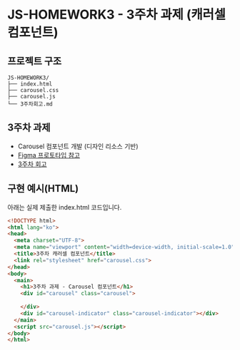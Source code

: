 # JS-HOMEWORK3 - 3주차 과제 (캐러셀 컴포넌트)

## 프로젝트 구조
```
JS-HOMEWORK3/
├── index.html
├── carousel.css
├── carousel.js
└── 3주차회고.md
```

## 3주차 과제
- Carousel 컴포넌트 개발 (디자인 리소스 기반)
- [Figma 프로토타입 참고](https://www.figma.com/proto/A2q6zIV04aFiqQxNXhBSjF/%EC%BA%90%EB%9F%AC%EC%85%80-Carousel--%EC%BB%B4%ED%8F%AC%EB%84%8C%ED%8A%B8?node-id=4-227&t=iCO1NgunCKTZeNOV-1&scaling=min-zoom&content-scaling=fixed&page-id=4%3A226&starting-point-node-id=4%3A227)
- [3주차 회고](./3주차회고.md) 

## 구현 예시(HTML)
아래는 실제 제출한 index.html 코드입니다.

```html
<!DOCTYPE html>
<html lang="ko">
<head>
  <meta charset="UTF-8">
  <meta name="viewport" content="width=device-width, initial-scale=1.0">
  <title>3주차 캐러셀 컴포넌트</title>
  <link rel="stylesheet" href="carousel.css">
</head>
<body>
  <main>
    <h1>3주차 과제 - Carousel 컴포넌트</h1>
    <div id="carousel" class="carousel">
 
    </div>
    <div id="carousel-indicator" class="carousel-indicator"></div>
  </main>
  <script src="carousel.js"></script>
</body>
</html>
``` 